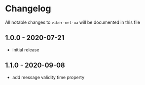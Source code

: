 # Changelog

All notable changes to `viber-net-ua` will be documented in this file

## 1.0.0 - 2020-07-21

- initial release

## 1.1.0 - 2020-09-08

- add message validity time property
